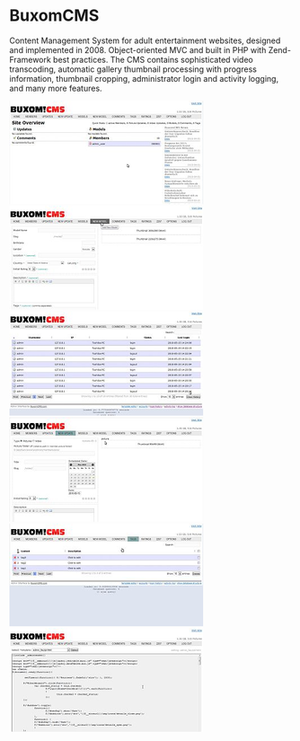 BuxomCMS
=============

Content Management System for adult entertainment websites, designed and implemented in 2008.
Object-oriented MVC and built in PHP with Zend-Framework best practices.
The CMS contains sophisticated video transcoding, automatic gallery thumbnail processing with progress information, thumbnail cropping, administrator login and activity logging, and many more features.

[![Dashboard](https://github.com/joetm/BuxomCMS/blob/master/screenshots/thumbs/th_dashboard.jpg?raw=true)](https://github.com/joetm/BuxomCMS/blob/master/screenshots/dashboard.jpg)
[![New Model](https://github.com/joetm/BuxomCMS/blob/master/screenshots/thumbs/th_new-model.jpg?raw=true)](https://github.com/joetm/BuxomCMS/blob/master/screenshots/new-model.jpg)
[![Login Logging](https://github.com/joetm/BuxomCMS/blob/master/screenshots/thumbs/th_logging-login.jpg?raw=true)](https://github.com/joetm/BuxomCMS/blob/master/screenshots/logging-login.jpg)
[![New Update](https://github.com/joetm/BuxomCMS/blob/master/screenshots/thumbs/th_new-update.jpg?raw=true)](https://github.com/joetm/BuxomCMS/blob/master/screenshots/new-update.jpg)
[![Tag Management](https://github.com/joetm/BuxomCMS/blob/master/screenshots/thumbs/th_tags.jpg?raw=true)](https://github.com/joetm/BuxomCMS/blob/master/screenshots/tags.jpg)
[![Template Editor](https://github.com/joetm/BuxomCMS/blob/master/screenshots/thumbs/th_template-editor.jpg?raw=true)](https://github.com/joetm/BuxomCMS/blob/master/screenshots/template-editor.jpg)


